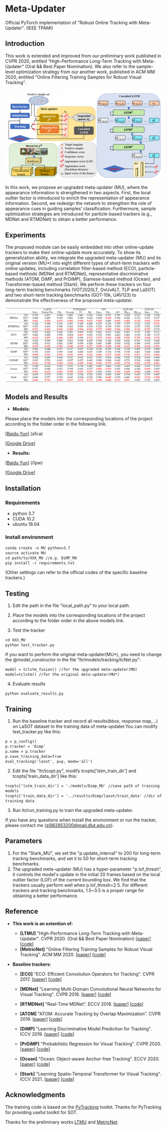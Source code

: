 # Meta-Updater
Official PyTorch implementation of "Robust Online Tracking with Meta-Updater". (IEEE TPAMI)

## Introduction

This work is extended and improved from our preliminary work published in CVPR 2020, entitled “High-Performance Long-Term Tracking with Meta-Updater” (Oral && Best Paper Nomination). We also refer to the sample-level optimization strategy from our another work, published in ACM MM 2020, entitled "Online Filtering Training Samples for Robust Visual Tracking”.

![MU figure](framework.png)

In this work, we propose an upgraded meta-updater (MU), where the appearance information is strengthened in two aspects. First, the local outlier factor is introduced to enrich the representation of appearance information. Second, we redesign the network to strengthen the role of appearance cues in guiding samples’ classification. Furthermore, sample optimization strategies are introduced for particle-based trackers (e.g., MDNet and RTMDNet) to obtain a better performance.

## Experiments
The proposed module can be easily embedded into other online-update trackers to make their online-update more accurately.
To show its generalization ability, we integrate the upgraded meta-updater (MU) and its original version (MU*) into eight different types of short-term trackers with online updates, including correlation filter-based method (ECO), particle-based methods (MDNet and RTMDNet), representative discriminative methods (ATOM, DiMP, and PrDiMP), Siamese-based method (Ocean), and Transformer-based method (Stark). We perform these trackers on four long-term tracking benchmarks (VOT2020LT, OxUvALT, TLP and LaSOT) and two short-term tracking benchmarks (GOT-10k, UAV123) to demonstrate the effectiveness of the proposed meta-updater.

![Experiments](results.png)

## Models and Results
* **Models:**

Please place the models into the corresponding locations of the project according to the folder order in the following link.

[[Baidu Yun](https://pan.baidu.com/s/16Eqpi0AXuI8z55vy9y2iFg)] (a1ca)

[[Google Drive](https://drive.google.com/drive/folders/1YYysWZBeviJ7nBRwy4c0ZTEpnPoHGIkc?usp=sharing)]

* **Results:**

[[Baidu Yun](https://pan.baidu.com/s/1wGcuFnO0CIHzTwXf2kpttQ)] (i1pw)

[[Google Drive](https://drive.google.com/drive/folders/1HlTgpGNbZr0TUJTxJp0axScyoi9rT-He?usp=sharing)]

## Installation

### Requirements
* python 3.7
* CUDA 10.2
* ubuntu 18.04

### Install environment
```
conda create -n MU python=3.7
source activate MU
cd path/to/XXX_MU //e.g. DiMP_MU
pip install -r requirements.txt
```
(Other settings can refer to the official codes of the specific baseline trackers.)

## Testing
1. Edit the path in the file "local_path.py" to your local path.

2. Place the models into the corresponding locations of the project according to the folder order in the above models link.

3. Test the tracker
```
cd XXX_MU
python test_tracker.py
```
If you want to perform the original meta-updater(MU*), you need to change the @model_constructor in the file "ltr/models/tracking/tcNet.py":
```
model = tclstm_fusion() //for the upgraded meta-updater(MU)
model=tclstm() //for the original meta-updater(MU*)
```

4. Evaluate results
```
python evaluate_results.py
```

## Training
1. Run the baseline tracker and record all results(bbox, response map,...) on LaSOT dataset to the training data of meta-updater.You can modify test_tracker.py like this:
```
p = p_config()
p.tracker = 'Dimp'
p.name = p.tracker
p.save_training_data=True
eval_tracking('lasot', p=p, mode='all')
```
2. Edit the file "ltr/tcopt.py", modify tcopts['lstm_train_dir'] and tcopts['train_data_dir'] like this: 
```
tcopts['lstm_train_dir'] = './models/Dimp_MU' //save path of training models
tcopts['train_data_dir'] = '../results/Dimp/lasot/train_data' //dir of training data
```
3. Run ltr/run_training.py to train the upgraded meta-updater.

If you have any questions when install the environment or run the tracker, please contact me (zj982853200@mail.dlut.edu.cn).

## Parameters
1. For the "Stark_MU", we set the "p.update_interval" to 200 for long-term trackng benchmarks, and set it to 50 for short-term tracking benchmarks.
2. The upgraded meta-updater (MU) has a hyper-parameter "p.lof_thresh", it controls the model's update in the initial 20 frames based on the local outlier factor (LOF) of the current bounding box. We find that the trackers usually perform well when p.lof_thresh=2.5. For different trackers and tracking benchmarks, 1.5~3.5 is a proper range for obtaining a better performance.


## Reference
* **This work is an extention of:**
  * **[LTMU]** "High-Performance Long-Term Tracking with Meta-Updater". CVPR 2020. (Oral && Best Paper Nomination)
  [[paper](https://openaccess.thecvf.com/content_CVPR_2020/papers/Dai_High-Performance_Long-Term_Tracking_With_Meta-Updater_CVPR_2020_paper.pdf)]
  [[code](https://github.com/Daikenan/LTMU)]
  * **[MetricNet]** "Online Filtering Training Samples for Robust Visual Tracking". ACM MM 2020.
  [[paper](https://static.aminer.cn/storage/pdf/acm/20/mm/10.1145/3394171.3413930.pdf)]
  [[code](https://github.com/zj5559/MetricNet)]
  
* **Baseline trackers:**
  * **[ECO]** "ECO: Efficient Convolution Operators for Tracking". CVPR 2017.
  [[paper](https://openaccess.thecvf.com/content_cvpr_2017/papers/Danelljan_ECO_Efficient_Convolution_CVPR_2017_paper.pdf)]
  [[code](https://github.com/visionml/pytracking)]
  
  * **[MDNet]** "Learning Multi-Domain Convolutional Neural Networks for Visual Tracking". CVPR 2016.
  [[paper](https://arxiv.org/abs/1510.07945)]
  [[code](https://github.com/hyeonseobnam/py-MDNet)]
  
  * **[RTMDNet]** "Real-Time MDNet". ECCV 2018.
  [[paper](https://arxiv.org/pdf/1808.08834.pdf)]
  [[code](http://cvlab.postech.ac.kr/~chey0313/real_time_mdnet/)]
  
  * **[ATOM]** "ATOM: Accurate Tracking by Overlap Maximization". CVPR 2019.
  [[paper](https://openaccess.thecvf.com/content_CVPR_2019/papers/Danelljan_ATOM_Accurate_Tracking_by_Overlap_Maximization_CVPR_2019_paper.pdf)]
  [[code](https://github.com/visionml/pytracking)]
  
  * **[DiMP]** "Learning Discriminative Model Prediction for Tracking". ICCV 2019.
  [[paper](https://arxiv.org/pdf/1904.07220.pdf)]
  [[code](https://github.com/visionml/pytracking)]
  
  * **[PrDiMP]** "Probabilistic Regression for Visual Tracking". CVPR 2020.
  [[paper](https://arxiv.org/pdf/2003.12565.pdf)]
  [[code](https://github.com/visionml/pytracking)]
  
  * **[Ocean]** "Ocean: Object-aware Anchor-free Tracking". ECCV 2020.
  [[paper](https://arxiv.org/pdf/2006.10721v2.pdf)]
  [[code](https://github.com/researchmm/TracKit)]
  
  * **[Stark]** "Learning Spatio-Temporal Transformer for Visual Tracking". ICCV 2021.
  [[paper](https://openaccess.thecvf.com/content/ICCV2021/papers/Yan_Learning_Spatio-Temporal_Transformer_for_Visual_Tracking_ICCV_2021_paper.pdf)]
  [[code](https://github.com/researchmm/Stark)]
  
## Acknowledgments
The training code is based on the [PyTracking](https://github.com/visionml/pytracking) toolkit. Thanks for PyTracking for providing useful toolkit for SOT.

Thanks for the preliminary works [LTMU](https://github.com/Daikenan/LTMU) and [MetricNet](https://github.com/zj5559/MetricNet).
